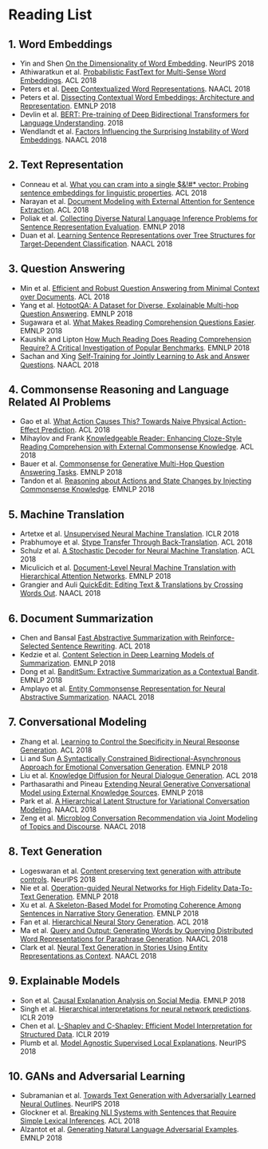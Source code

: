 # Reading List

## 1. Word Embeddings

- Yin and Shen [On the Dimensionality of Word Embedding](http://papers.nips.cc/paper/7368-on-the-dimensionality-of-word-embedding). NeurIPS 2018
- Athiwaratkun et al. [Probabilistic FastText for Multi-Sense Word Embeddings](https://aclanthology.coli.uni-saarland.de/papers/P18-1001/p18-1001). ACL 2018
- Peters et al. [Deep Contextualized Word Representations](https://aclanthology.coli.uni-saarland.de/papers/N18-1202/n18-1202). NAACL 2018
- Peters et al. [Dissecting Contextual Word Embeddings: Architecture and Representation](https://aclanthology.coli.uni-saarland.de/papers/D18-1179/d18-1179). EMNLP 2018
- Devlin et al. [BERT: Pre-training of Deep Bidirectional Transformers for Language Understanding](https://arxiv.org/abs/1810.04805). 2018
- Wendlandt et al. [Factors Influencing the Surprising Instability of Word Embeddings](https://aclanthology.info/papers/N18-1190/n18-1190). NAACL 2018

## 2. Text Representation

- Conneau et al. [What you can cram into a single \$&!#* vector: Probing sentence embeddings for linguistic properties](https://aclanthology.coli.uni-saarland.de/papers/P18-1198/p18-1198). ACL 2018
- Narayan et al. [Document Modeling with External Attention for Sentence Extraction](https://aclanthology.coli.uni-saarland.de/papers/P18-1188/p18-1188). ACL 2018
- Poliak et al. [Collecting Diverse Natural Language Inference Problems for Sentence Representation Evaluation](http://aclweb.org/anthology/D18-1007). EMNLP 2018
- Duan et al. [Learning Sentence Representations over Tree Structures for Target-Dependent Classification](https://aclanthology.info/papers/N18-1051/n18-1051). NAACL 2018

## 3. Question Answering

- Min et al. [Efficient and Robust Question Answering from Minimal Context over Documents](https://aclanthology.coli.uni-saarland.de/papers/P18-1160/p18-1160). ACL 2018
- Yang et al. [HotpotQA: A Dataset for Diverse, Explainable Multi-hop Question Answering](https://aclanthology.coli.uni-saarland.de/papers/D18-1259/d18-1259). EMNLP 2018
- Sugawara et al. [What Makes Reading Comprehension Questions Easier](http://aclweb.org/anthology/D18-1453). EMNLP 2018
- Kaushik and Lipton [How Much Reading Does Reading Comprehension Require? A Critical Investigation of Popular Benchmarks](http://aclweb.org/anthology/D18-1546). EMNLP 2018
- Sachan and Xing [Self-Training for Jointly Learning to Ask and Answer Questions](https://aclanthology.info/papers/N18-1058/n18-1058). NAACL 2018

## 4. Commonsense Reasoning and Language Related AI Problems

- Gao et al. [What Action Causes This? Towards Naive Physical Action-Effect Prediction](https://aclanthology.coli.uni-saarland.de/papers/P18-1086/p18-1086). ACL 2018
- Mihaylov and Frank [Knowledgeable Reader: Enhancing Cloze-Style Reading Comprehension with External Commonsense Knowledge](https://aclanthology.coli.uni-saarland.de/papers/P18-1076/p18-1076). ACL 2018
- Bauer et al. [Commonsense for Generative Multi-Hop Question Answering Tasks](https://aclanthology.coli.uni-saarland.de/papers/D18-1454/d18-1454). EMNLP 2018
- Tandon et al. [Reasoning about Actions and State Changes by Injecting Commonsense Knowledge](https://aclanthology.coli.uni-saarland.de/papers/D18-1006/d18-1006). EMNLP 2018


## 5. Machine Translation

- Artetxe et al. [Unsupervised Neural Machine Translation](https://openreview.net/forum?id=Sy2ogebAW). ICLR 2018
- Prabhumoye et al. [Stype Transfer Through Back-Translation](https://aclanthology.coli.uni-saarland.de/papers/P18-1080/p18-1080). ACL 2018
- Schulz et al. [A Stochastic Decoder for Neural Machine Translation](https://aclanthology.coli.uni-saarland.de/papers/P18-1115/p18-1115). ACL 2018
- Miculicich et al. [Document-Level Neural Machine Translation with Hierarchical Attention Networks](https://aclanthology.coli.uni-saarland.de/papers/D18-1325/d18-1325). EMNLP 2018
- Grangier and Auli [QuickEdit: Editing Text & Translations by Crossing Words Out](https://aclanthology.info/papers/N18-1025/n18-1025). NAACL 2018

## 6. Document Summarization

- Chen and Bansal [Fast Abstractive Summarization with Reinforce-Selected Sentence Rewriting](https://aclanthology.coli.uni-saarland.de/papers/P18-1063/p18-1063). ACL 2018
- Kedzie et al. [Content Selection in Deep Learning Models of Summarization](http://aclweb.org/anthology/D18-1208). EMNLP 2018
- Dong et al. [BanditSum: Extractive Summarization as a Contextual Bandit](https://aclanthology.coli.uni-saarland.de/papers/D18-1409/d18-1409). EMNLP 2018
- Amplayo et al. [Entity Commonsense Representation for Neural Abstractive Summarization](https://aclanthology.info/papers/N18-1064/n18-1064). NAACL 2018

## 7. Conversational Modeling

- Zhang et al. [Learning to Control the Specificity in Neural Response Generation](https://aclanthology.coli.uni-saarland.de/papers/P18-1102/p18-1102). ACL 2018
- Li and Sun [A Syntactically Constrained Bidirectional-Asynchronous Approach for Emotional Conversation Generation](https://aclanthology.coli.uni-saarland.de/papers/D18-1071/d18-1071). EMNLP 2018
- Liu et al. [Knowledge Diffusion for Neural Dialogue Generation](https://aclanthology.coli.uni-saarland.de/papers/P18-1138/p18-1138). ACL 2018
- Parthasarathi and Pineau [Extending Neural Generative Conversational Model using External Knowledge Sources](http://aclweb.org/anthology/D18-1073). EMNLP 2018
- Park et al. [A Hierarchical Latent Structure for Variational Conversation Modeling](https://aclanthology.info/papers/N18-1162/n18-1162). NAACL 2018
- Zeng et al. [Microblog Conversation Recommendation via Joint Modeling of Topics and Discourse](https://aclanthology.info/papers/N18-1035/n18-1035). NAACL 2018

## 8. Text Generation

- Logeswaran et al. [Content preserving text generation with attribute controls](http://papers.nips.cc/paper/7757-content-preserving-text-generation-with-attribute-controls). NeurIPS 2018
- Nie et al. [Operation-guided Neural Networks for High Fidelity Data-To-Text Generation](https://aclanthology.coli.uni-saarland.de/papers/D18-1422/d18-1422). EMNLP 2018
- Xu et al. [A Skeleton-Based Model for Promoting Coherence Among Sentences in Narrative Story Generation](http://aclweb.org/anthology/D18-1462). EMNLP 2018
- Fan et al. [Hierarchical Neural Story Generation](https://aclanthology.coli.uni-saarland.de/papers/P18-1082/p18-1082). ACL 2018
- Ma et al. [Query and Output: Generating Words by Querying Distributed Word Representations for Paraphrase Generation](https://aclanthology.info/papers/N18-1018/n18-1018). NAACL 2018
- Clark et al. [Neural Text Generation in Stories Using Entity Representations as Context](https://aclanthology.info/papers/N18-1204/n18-1204). NAACL 2018


## 9. Explainable Models

- Son et al. [Causal Explanation Analysis on Social Media](https://aclanthology.coli.uni-saarland.de/papers/D18-1372/d18-1372). EMNLP 2018
- Singh et al. [Hierarchical interpretations for neural network predictions](https://openreview.net/forum?id=SkEqro0ctQ). ICLR 2019
- Chen et al. [L-Shapley and C-Shapley: Efficient Model Interpretation for Structured Data](https://openreview.net/forum?id=S1E3Ko09F7). ICLR 2019
- Plumb et al. [Model Agnostic Supervised Local Explanations](http://papers.nips.cc/paper/7518-model-agnostic-supervised-local-explanations). NeurIPS 2018

## 10. GANs and Adversarial Learning

- Subramanian et al. [Towards Text Generation with Adversarially Learned Neural Outlines](http://papers.nips.cc/paper/7983-towards-text-generation-with-adversarially-learned-neural-outlines). NeurIPS 2018
- Glockner et al. [Breaking NLI Systems with Sentences that Require Simple Lexical Inferences](https://aclanthology.coli.uni-saarland.de/papers/P18-2103/p18-2103). ACL 2018
- Alzantot et al. [Generating Natural Language Adversarial Examples](https://aclanthology.coli.uni-saarland.de/papers/D18-1316/d18-1316). EMNLP 2018